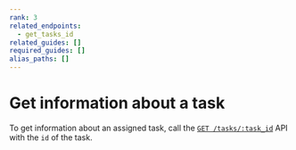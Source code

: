 ```yaml
---
rank: 3
related_endpoints:
  - get_tasks_id
related_guides: []
required_guides: []
alias_paths: []
---
```


# Get information about a task

To get information about an assigned task, call the
[`GET /tasks/:task_id`](e://get_tasks_id) API with the
`id` of the task.

<Samples id='get_tasks_id' />
